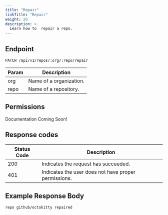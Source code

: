 ```yaml
---
title: "Repair"
linkTitle: "Repair"
weight: 20
description: >
  Learn how to  repair a repo.
---
```


## Endpoint

```
PATCH /api/v1/repos/:org/:repo/repair
```

| Param | Description |
|---|---|
| org | Name of a organization. |
| repo | Name of a repository. |

## Permissions

Documentation Coming Soon!

## Response codes

| Status Code | Description |
|---|---|
| 200 | Indicates the request has succeeded. |
| 401 | Indicates the user does not have proper permissions. |

## Example Response Body

```
repo github/octokitty repaired
```
